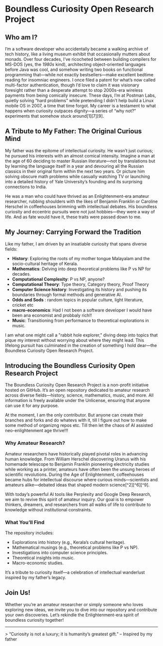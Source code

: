 
# Boundless Curiosity Open Research Project

## Who am I?

I’m a software developer who accidentally became a walking archive of tech history, like a living museum exhibit that occasionally mutters about monads. Over four decades, I’ve ricocheted between building compilers for MS-DOS (yes, the *1980s* kind), architecting object-oriented languages before Java was cool, and somehow writing two books on functional programming that—while not exactly bestsellers—make excellent bedtime reading for insomniac engineers. I once filed a patent for what’s now called multi-factor authentication, though I’d love to claim it was visionary foresight rather than a desperate attempt to stop 2000s-era wireless payments from being comically insecure. These days, I’m at Postman Labs, quietly solving “hard problems” while pretending I didn’t help build a Linux mobile OS in 2007, a time that time forgot. My career is a testament to what happens when curiosity outpaces dignity—a series of “why not?” experiments that somehow stuck around[1][7][9].  

## A Tribute to My Father: The Original Curious Mind

My father was the epitome of intellectual curiosity. He wasn’t just curious; he pursued his interests with an almost comical intensity. Imagine a man at the age of 60 deciding to master Russian literature—not by translations but by learning the language itself in a year and devouring all the Russian classics in their original form within the next two years. Or picture him solving obscure math problems while casually watching TV or launching into a detailed history of Yale University’s founding and its surprising connections to India.

He was a man who could have thrived as an Enlightenment-era amateur researcher, rubbing shoulders with the likes of Benjamin Franklin or Caroline Herschel in coffeehouses brimming with intellectual debates. His boundless curiosity and eccentric pursuits were not just hobbies—they were a way of life. And as fate would have it, these traits were passed down to me.

## My Journey: Carrying Forward the Tradition

Like my father, I am driven by an insatiable curiosity that spans diverse fields: 

- **History**: Exploring the roots of my mother tongue Malayalam and the socio-cultural heritage of Kerala.
- **Mathematics**: Delving into deep theoretical problems like P vs NP for decades.
- **Computational Complexity**: P vs NP, anyone?
- **Computational Theory**: Type theory, Category theory, Proof Theory
- **Computer Science history**: Investigating its history and pushing its boundaries through formal methods and generative AI.
- **Odds and Sods** : random topics in popular culture, light literature, cricket etc
- **macro-economics**:  Had I not been a software developer I would have been ana economist and probbaly rich!!
- **Music**: Transitioning from performance to theoretical explorations in music.

I am what one might call a "rabbit hole explorer," diving deep into topics that pique my interest without worrying about where they might lead. This lifelong pursuit has culminated in the creation of something I hold dear—the Boundless Curiosity Open Research Project.

## Introducing the Boundless Curiosity Open Research Project

The Boundless Curiosity Open Research Project is a non-profit initiative hosted on GitHub. It’s an open repository dedicated to amateur research across diverse fields—history, science, mathematics, music, and more. All information is freely available under the Unlicense, ensuring that anyone can use it for any purpose.

At the moment, I am the only contributor. But anyone can create their branches and forks and do whatevs with it, till I  figure out how to make some method of organizng repos etc. Till then let the chaos of AI assisted neo-enlightenment age thrive!!!

### Why Amateur Research?

Amateur researchers have historically played pivotal roles in advancing human knowledge. From William Herschel discovering Uranus with his homemade telescope to Benjamin Franklin pioneering electricity studies while working as a printer, amateurs have often been the unsung heroes of scientific revolutions. During the Age of Enlightenment, coffeehouses became hubs for intellectual discourse where curious minds—scientists and amateurs alike—debated ideas that shaped modern science[^2][^6][^9].

With today’s powerful AI tools like Perplexity and Google Deep Research, we aim to revive this spirit of amateur inquiry. Our goal is to empower thinkers, dreamers, and researchers from all walks of life to contribute to knowledge without institutional constraints.

### What You’ll Find

The repository includes:
- Explorations into history (e.g., Kerala’s cultural heritage).
- Mathematical musings (e.g., theoretical problems like P vs NP).
- Investigations into computer science principles.
- Theoretical insights into music.
- Macro-economic studies.

It’s a tribute to curiosity itself—a celebration of intellectual wanderlust inspired by my father’s legacy.

## Join Us!

Whether you’re an amateur researcher or simply someone who loves exploring new ideas, we invite you to dive into our repository and contribute your own discoveries. Let’s rekindle the Enlightenment-era spirit of boundless curiosity together!

---

&gt; “Curiosity is not a luxury; it is humanity’s greatest gift.” – Inspired by my father


 
